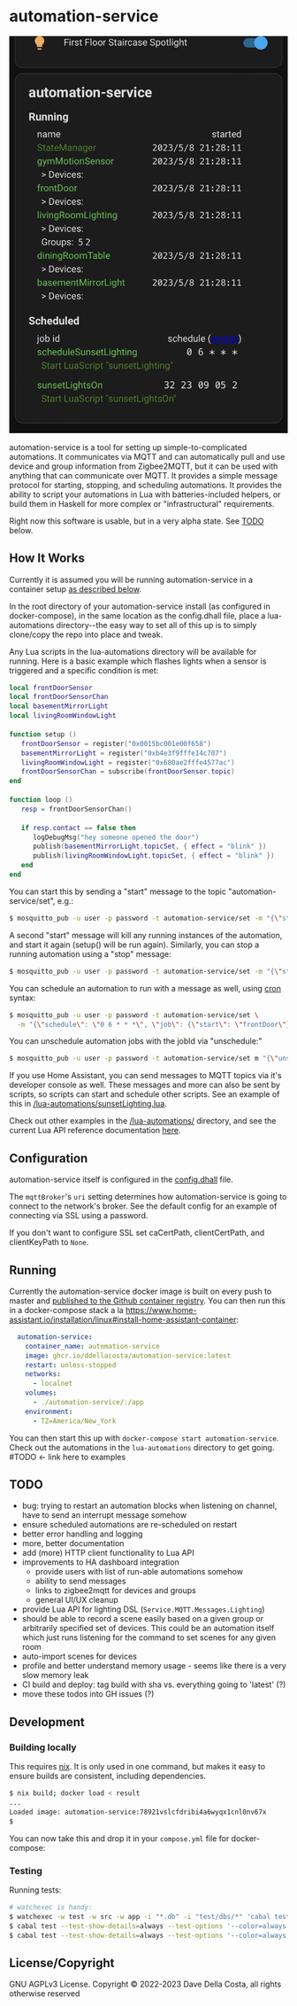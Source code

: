 # automation-service

![alt text](docs/ha-custom-card.png)

automation-service is a tool for setting up simple-to-complicated automations. It communicates via MQTT and can automatically pull and use device and group information from Zigbee2MQTT, but it can be used with anything that can communicate over MQTT. It provides a simple message protocol for starting, stopping, and scheduling automations. It provides the ability to script your automations in Lua with batteries-included helpers, or build them in Haskell for more complex or "infrastructural" requirements.

Right now this software is usable, but in a very alpha state. See [TODO](#todo) below.

## How It Works

Currently it is assumed you will be running automation-service in a container setup [as described below](#running).

In the root directory of your automation-service install (as configured in docker-compose), in the same location as the config.dhall file, place a lua-automations directory--the easy way to set all of this up is to simply clone/copy the repo into place and tweak.

Any Lua scripts in the lua-automations directory will be available for running. Here is a basic example which flashes lights when a sensor is triggered and a specific condition is met:

```lua
local frontDoorSensor
local frontDoorSensorChan
local basementMirrorLight
local livingRoomWindowLight

function setup ()
   frontDoorSensor = register("0x0015bc001e00f658")
   basementMirrorLight = register("0xb4e3f9fffe14c707")
   livingRoomWindowLight = register("0x680ae2fffe4577ac")
   frontDoorSensorChan = subscribe(frontDoorSensor.topic)
end

function loop ()
   resp = frontDoorSensorChan()

   if resp.contact == false then
      logDebugMsg("hey someone opened the door")
      publish(basementMirrorLight.topicSet, { effect = "blink" })
      publish(livingRoomWindowLight.topicSet, { effect = "blink" })
   end
end
```

You can start this by sending a "start" message to the topic "automation-service/set", e.g.:

```bash
$ mosquitto_pub -u user -p password -t automation-service/set -m "{\"start\": \"frontDoor\"}"
```

A second "start" message will kill any running instances of the automation, and start it again (setup() will be run again). Similarly, you can stop a running automation using a "stop" message:


```bash
$ mosquitto_pub -u user -p password -t automation-service/set -m "{\"stop\": \"frontDoor\"}"
```

You can schedule an automation to run with a message as well, using [cron](https://en.wikipedia.org/wiki/Cron#Overview) syntax:

```bash
$ mosquitto_pub -u user -p password -t automation-service/set \
  -m "{\"schedule\": \"0 6 * * *\", \"job\": {\"start\": \"frontDoor\"}, \"jobId\": \"frontDoorJob\"}"
```

You can unschedule automation jobs with the jobId via "unschedule:"

```bash
$ mosquitto_pub -u user -p password -t automation-service/set m "{\"unschedule\": \"frontDoorJob\"}"
```

If you use Home Assistant, you can send messages to MQTT topics via it's developer console as well. These messages and more can also be sent by scripts, so scripts can start and schedule other scripts. See an example of this in [/lua-automations/sunsetLighting.lua](lua-automations/sunsetLighting.lua).

Check out other examples in the [/lua-automations/](/lua-automations/) directory, and see the current Lua API reference documentation [here]().


## Configuration

automation-service itself is configured in the [config.dhall](/config.dhall) file.

The `mqttBroker`'s `uri` setting determines how automation-service is going to connect to the network's broker. See the default config for an example of connecting via SSL using a password. 

If you don't want to configure SSL set caCertPath, clientCertPath, and clientKeyPath to `None`.


## Running

Currently the automation-service docker image is built on every push to master and [published to the Github container registry](https://github.com/ddellacosta/automation-service/pkgs/container/automation-service). You can then run this in a docker-compose stack a la https://www.home-assistant.io/installation/linux#install-home-assistant-container:

```yaml
  automation-service:
    container_name: automation-service
    image: ghcr.io/ddellacosta/automation-service:latest
    restart: unless-stopped
    networks:
      - localnet
    volumes:
      - ./automation-service/:/app
    environment:
      - TZ=America/New_York
```

You can then start this up with `docker-compose start automation-service`. Check out the automations in the `lua-automations` directory to get going. #TODO <- link here to examples


## TODO

* bug: trying to restart an automation blocks when listening on channel, have to send an interrupt message somehow
* ensure scheduled automations are re-scheduled on restart
* better error handling and logging
* more, better documentation
* add (more) HTTP client functionality to Lua API
* improvements to HA dashboard integration
  * provide users with list of run-able automations somehow
  * ability to send messages
  * links to zigbee2mqtt for devices and groups
  * general UI/UX cleanup
* provide Lua API for lighting DSL (`Service.MQTT.Messages.Lighting`)
* should be able to record a scene easily based on a given group or arbitrarily specified set of devices. This could be an automation itself which just runs listening for the command to set scenes for any given room
* auto-import scenes for devices
* profile and better understand memory usage - seems like there is a very slow memory leak
* CI build and deploy: tag build with sha vs. everything going to 'latest' (?)
* move these todos into GH issues (?)


## Development

### Building locally

This requires [nix](https://nixos.org/download.html). It is only used in one command, but makes it easy to ensure builds are consistent, including dependencies.

```bash
$ nix build; docker load < result
...
Loaded image: automation-service:78921vslcfdribi4a6wyqx1cnl0nv67x
$

```

You can now take this and drop it in your `compose.yml` file for docker-compose:


### Testing

Running tests:

```bash
# watchexec is handy:
$ watchexec -w test -w src -w app -i "*.db" -i "test/dbs/*" 'cabal test --test-show-details=always --test-options "--color=always"'
$ cabal test --test-show-details=always --test-options '--color=always -l -p Unit'
$ cabal test --test-show-details=always --test-options '--color=always -l -p Integration'
```


## License/Copyright

GNU AGPLv3 License. Copyright © 2022-2023 Dave Della Costa, all rights otherwise reserved
